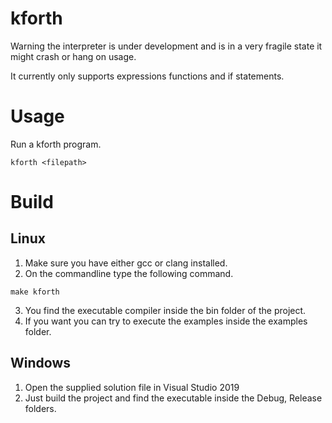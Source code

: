 # kforth

Warning the interpreter is under development and is in a very fragile state it might crash or
hang on usage. 

It currently only supports expressions functions and if statements. 


# Usage
Run a kforth program.

`kforth <filepath>`


# Build

## Linux
1. Make sure you have either gcc or clang installed.
2. On the commandline type the following command.

`make kforth`

3. You find the executable compiler inside the bin folder of the project.
4. If you want you can try to execute the examples inside the examples folder.

## Windows
1. Open the supplied solution file in Visual Studio 2019
2. Just build the project and find the executable inside the Debug, Release folders.
